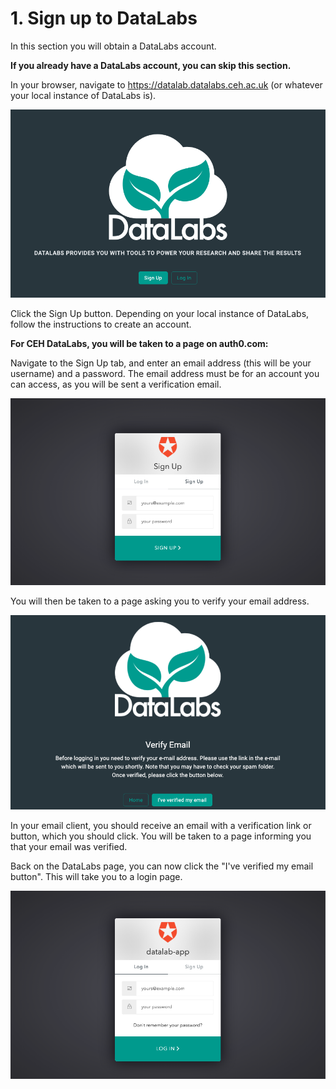 # 1. Sign up to DataLabs

In this section you will obtain a DataLabs account.

__If you already have a DataLabs account, you can skip this section.__

In your browser, navigate to <https://datalab.datalabs.ceh.ac.uk> (or whatever your
local instance of DataLabs is).

![home page](../../img/home-page.png "home page")

Click the Sign Up button.
Depending on your local instance of DataLabs, follow the instructions to create an account.

__For CEH DataLabs, you will be taken to a page on auth0.com:__

Navigate to the Sign Up tab, and enter an email address (this will be your username)
and a password.
The email address must be for an account you can access, as you will be sent a
verification email.  

![auth0 sign up](../../img/auth0-sign-up.png "auth0 sign up")

You will then be taken to a page asking you to verify your email address.

![awaiting email verification](../../img/awaiting-email-verification.png "awaiting email verification")

In your email client, you should receive an email with a verification link or button,
which you should click.
You will be taken to a page informing you that your email was verified.

Back on the DataLabs page, you can now click the "I've verified my email button".
This will take you to a login page.

![auth0 log in](../../img/auth0-log-in.png "auth0 log in")
